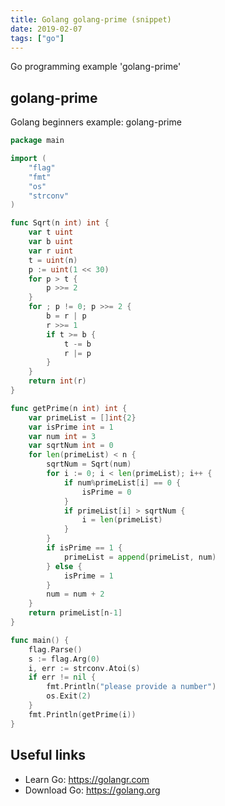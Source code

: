 ```yaml
---
title: Golang golang-prime (snippet)
date: 2019-02-07
tags: ["go"]
---
```

Go programming example 'golang-prime'


## golang-prime

Golang beginners example: golang-prime

```go
package main

import (
	"flag"
	"fmt"
	"os"
	"strconv"
)

func Sqrt(n int) int {
	var t uint
	var b uint
	var r uint
	t = uint(n)
	p := uint(1 << 30)
	for p > t {
		p >>= 2
	}
	for ; p != 0; p >>= 2 {
		b = r | p
		r >>= 1
		if t >= b {
			t -= b
			r |= p
		}
	}
	return int(r)
}

func getPrime(n int) int {
	var primeList = []int{2}
	var isPrime int = 1
	var num int = 3
	var sqrtNum int = 0
	for len(primeList) < n {
		sqrtNum = Sqrt(num)
		for i := 0; i < len(primeList); i++ {
			if num%primeList[i] == 0 {
				isPrime = 0
			}
			if primeList[i] > sqrtNum {
				i = len(primeList)
			}
		}
		if isPrime == 1 {
			primeList = append(primeList, num)
		} else {
			isPrime = 1
		}
		num = num + 2
	}
	return primeList[n-1]
}

func main() {
	flag.Parse()
	s := flag.Arg(0)
	i, err := strconv.Atoi(s)
	if err != nil {
		fmt.Println("please provide a number")
		os.Exit(2)
	}
	fmt.Println(getPrime(i))
}

```

## Useful links

- Learn Go: https://golangr.com
- Download Go: https://golang.org
